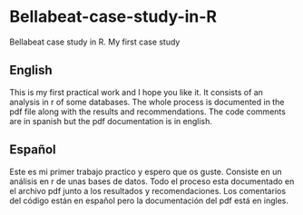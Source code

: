 # Bellabeat-case-study-in-R
Bellabeat case study in R. My first case study
## English
This is my first practical work and I hope you like it. It consists of an analysis in r of some databases. The whole process is documented in the pdf file along with the results and recommendations.
The code comments are in spanish but the pdf documentation is in english.
## Español
Este es mi primer trabajo practico y espero que os guste. Consiste en un análisis en r de unas bases de datos. Todo el proceso esta documentado en el archivo pdf junto a los resultados y recomendaciones.
Los comentarios del código están en español pero la documentación del pdf está en ingles.
